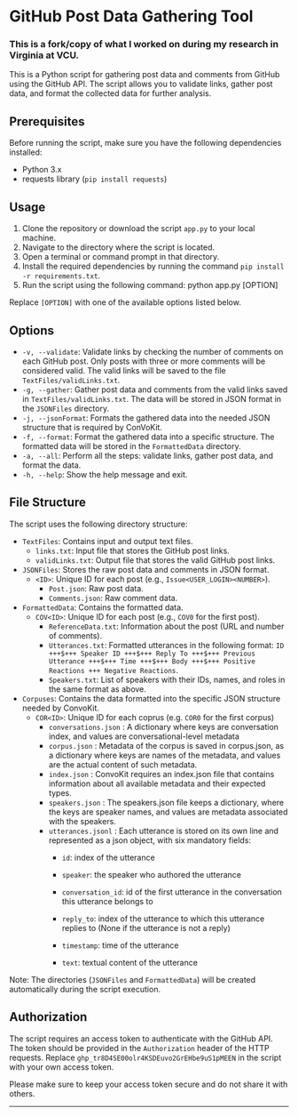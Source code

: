 # GitHub Post Data Gathering Tool
### This is a fork/copy of what I worked on during my research in Virginia at VCU.

This is a Python script for gathering post data and comments from GitHub using the GitHub API. The script allows you to validate links, gather post data, and format the collected data for further analysis.

## Prerequisites

Before running the script, make sure you have the following dependencies installed:

- Python 3.x
- requests library (`pip install requests`)

## Usage

1. Clone the repository or download the script `app.py` to your local machine.
2. Navigate to the directory where the script is located.
3. Open a terminal or command prompt in that directory.
4. Install the required dependencies by running the command `pip install -r requirements.txt`.
5. Run the script using the following command: python app.py [OPTION]

Replace `[OPTION]` with one of the available options listed below.

## Options

- `-v, --validate`: Validate links by checking the number of comments on each GitHub post. Only posts with three or more comments will be considered valid. The valid links will be saved to the file `TextFiles/validLinks.txt`.
- `-g, --gather`: Gather post data and comments from the valid links saved in `TextFiles/validLinks.txt`. The data will be stored in JSON format in the `JSONFiles` directory.
- `-j, --jsonFormat`: Formats the gathered data into the needed JSON structure that is required by ConVoKit.
- `-f, --format`: Format the gathered data into a specific structure. The formatted data will be stored in the `FormattedData` directory.
- `-a, --all`: Perform all the steps: validate links, gather post data, and format the data.
- `-h, --help`: Show the help message and exit.

## File Structure

The script uses the following directory structure:

- `TextFiles`: Contains input and output text files.
  - `links.txt`: Input file that stores the GitHub post links.
  - `validLinks.txt`: Output file that stores the valid GitHub post links.
- `JSONFiles`: Stores the raw post data and comments in JSON format.
  - `<ID>`: Unique ID for each post (e.g., `Issue<USER_LOGIN><NUMBER>`).
    - `Post.json`: Raw post data.
    - `Comments.json`: Raw comment data.
- `FormattedData`: Contains the formatted data.
  - `COV<ID>`: Unique ID for each post (e.g., `COV0` for the first post).
    - `ReferenceData.txt`: Information about the post (URL and number of comments).
    - `Utterances.txt`: Formatted utterances in the following format: `ID +++$+++ Speaker ID +++$+++ Reply To +++$+++ Previous Utterance +++$+++ Time +++$+++ Body +++$+++ Positive Reactions +++ Negative Reactions`.
    - `Speakers.txt`: List of speakers with their IDs, names, and roles in the same format as above.
- `Corpuses`: Contains the data formatted into the specific JSON structure needed by ConvoKit.
  - `COR<ID>`: Unique ID for each coprus (e.g. `COR0` for the first corpus)
    - `conversations.json` : A dictionary where keys are conversation index, and values are conversational-level metadata
    - `corpus.json` : Metadata of the corpus is saved in corpus.json, as a dictionary where keys are names of the metadata, and values are the actual content of such metadata.
    - `index.json` : ConvoKit requires an index.json file that contains information about all available metadata and their expected types.
    - `speakers.json` :  The speakers.json file keeps a dictionary, where the keys are speaker names, and values are metadata associated with the speakers.
    - `utterances.jsonl` : Each utterance is stored on its own line and represented as a json object, with six mandatory fields:
      - `id`: index of the utterance

      - `speaker`: the speaker who authored the utterance

      - `conversation_id`: id of the first utterance in the conversation this utterance belongs to

      - `reply_to`: index of the utterance to which this utterance replies to (None if the utterance is not a reply)

      - `timestamp`: time of the utterance

      - `text`: textual content of the utterance

Note: The directories (`JSONFiles` and `FormattedData`) will be created automatically during the script execution.

## Authorization

The script requires an access token to authenticate with the GitHub API. The token should be provided in the `Authorization` header of the HTTP requests. Replace `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` in the script with your own access token.

Please make sure to keep your access token secure and do not share it with others.

---
